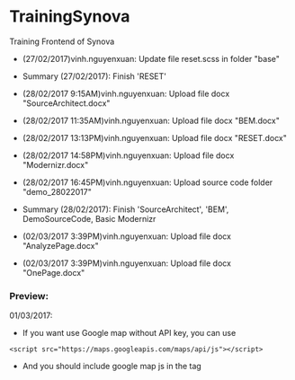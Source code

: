 # TrainingSynova
Training Frontend of Synova
+ (27/02/2017)vinh.nguyenxuan: Update file reset.scss in folder "base"
+ Summary (27/02/2017): Finish 'RESET'

+ (28/02/2017 9:15AM)vinh.nguyenxuan: Upload file docx "SourceArchitect.docx"
+ (28/02/2017 11:35AM)vinh.nguyenxuan: Upload file docx "BEM.docx"
+ (28/02/2017 13:13PM)vinh.nguyenxuan: Upload file docx "RESET.docx"
+ (28/02/2017 14:58PM)vinh.nguyenxuan: Upload file docx "Modernizr.docx"
+ (28/02/2017 16:45PM)vinh.nguyenxuan: Upload source code folder "demo_28022017"
+ Summary (28/02/2017): Finish 'SourceArchitect', 'BEM', DemoSourceCode, Basic Modernizr

+ (02/03/2017 3:39PM)vinh.nguyenxuan: Upload file docx "AnalyzePage.docx"
+ (02/03/2017 3:39PM)vinh.nguyenxuan: Upload file docx "OnePage.docx"

### Preview:
01/03/2017:
- If you want use Google map without API key, you can use 
```
<script src="https://maps.googleapis.com/maps/api/js"></script>
```
- And you should include google map js in the <head> tag

